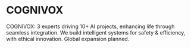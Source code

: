 # COGNIVOX
COGNIVOX: 3 experts driving 10+ AI projects, enhancing life through seamless integration. We build intelligent systems for safety &amp; efficiency, with ethical innovation. Global expansion planned.
